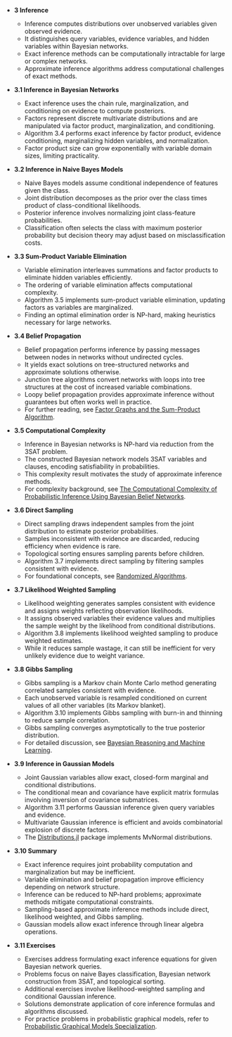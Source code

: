- **3 Inference**
  - Inference computes distributions over unobserved variables given observed evidence.
  - It distinguishes query variables, evidence variables, and hidden variables within Bayesian networks.
  - Exact inference methods can be computationally intractable for large or complex networks.
  - Approximate inference algorithms address computational challenges of exact methods.

- **3.1 Inference in Bayesian Networks**
  - Exact inference uses the chain rule, marginalization, and conditioning on evidence to compute posteriors.
  - Factors represent discrete multivariate distributions and are manipulated via factor product, marginalization, and conditioning.
  - Algorithm 3.4 performs exact inference by factor product, evidence conditioning, marginalizing hidden variables, and normalization.
  - Factor product size can grow exponentially with variable domain sizes, limiting practicality.

- **3.2 Inference in Naive Bayes Models**
  - Naive Bayes models assume conditional independence of features given the class.
  - Joint distribution decomposes as the prior over the class times product of class-conditional likelihoods.
  - Posterior inference involves normalizing joint class-feature probabilities.
  - Classification often selects the class with maximum posterior probability but decision theory may adjust based on misclassification costs.

- **3.3 Sum-Product Variable Elimination**
  - Variable elimination interleaves summations and factor products to eliminate hidden variables efficiently.
  - The ordering of variable elimination affects computational complexity.
  - Algorithm 3.5 implements sum-product variable elimination, updating factors as variables are marginalized.
  - Finding an optimal elimination order is NP-hard, making heuristics necessary for large networks.

- **3.4 Belief Propagation**
  - Belief propagation performs inference by passing messages between nodes in networks without undirected cycles.
  - It yields exact solutions on tree-structured networks and approximate solutions otherwise.
  - Junction tree algorithms convert networks with loops into tree structures at the cost of increased variable combinations.
  - Loopy belief propagation provides approximate inference without guarantees but often works well in practice.
  - For further reading, see [Factor Graphs and the Sum-Product Algorithm](https://ieeexplore.ieee.org/document/910572).

- **3.5 Computational Complexity**
  - Inference in Bayesian networks is NP-hard via reduction from the 3SAT problem.
  - The constructed Bayesian network models 3SAT variables and clauses, encoding satisfiability in probabilities.
  - This complexity result motivates the study of approximate inference methods.
  - For complexity background, see [The Computational Complexity of Probabilistic Inference Using Bayesian Belief Networks](https://www.aaai.org/Papers/AI/1990/AI90-035.pdf).

- **3.6 Direct Sampling**
  - Direct sampling draws independent samples from the joint distribution to estimate posterior probabilities.
  - Samples inconsistent with evidence are discarded, reducing efficiency when evidence is rare.
  - Topological sorting ensures sampling parents before children.
  - Algorithm 3.7 implements direct sampling by filtering samples consistent with evidence.
  - For foundational concepts, see [Randomized Algorithms](https://doi.org/10.1017/CBO9780511809071).

- **3.7 Likelihood Weighted Sampling**
  - Likelihood weighting generates samples consistent with evidence and assigns weights reflecting observation likelihoods.
  - It assigns observed variables their evidence values and multiplies the sample weight by the likelihood from conditional distributions.
  - Algorithm 3.8 implements likelihood weighted sampling to produce weighted estimates.
  - While it reduces sample wastage, it can still be inefficient for very unlikely evidence due to weight variance.

- **3.8 Gibbs Sampling**
  - Gibbs sampling is a Markov chain Monte Carlo method generating correlated samples consistent with evidence.
  - Each unobserved variable is resampled conditioned on current values of all other variables (its Markov blanket).
  - Algorithm 3.10 implements Gibbs sampling with burn-in and thinning to reduce sample correlation.
  - Gibbs sampling converges asymptotically to the true posterior distribution.
  - For detailed discussion, see [Bayesian Reasoning and Machine Learning](http://www.cs.ucl.ac.uk/staff/D.Barber/BayesBook/).

- **3.9 Inference in Gaussian Models**
  - Joint Gaussian variables allow exact, closed-form marginal and conditional distributions.
  - The conditional mean and covariance have explicit matrix formulas involving inversion of covariance submatrices.
  - Algorithm 3.11 performs Gaussian inference given query variables and evidence.
  - Multivariate Gaussian inference is efficient and avoids combinatorial explosion of discrete factors.
  - The [Distributions.jl](https://juliastats.org/Distributions.jl/stable/) package implements MvNormal distributions.

- **3.10 Summary**
  - Exact inference requires joint probability computation and marginalization but may be inefficient.
  - Variable elimination and belief propagation improve efficiency depending on network structure.
  - Inference can be reduced to NP-hard problems; approximate methods mitigate computational constraints.
  - Sampling-based approximate inference methods include direct, likelihood weighted, and Gibbs sampling.
  - Gaussian models allow exact inference through linear algebra operations.

- **3.11 Exercises**
  - Exercises address formulating exact inference equations for given Bayesian network queries.
  - Problems focus on naive Bayes classification, Bayesian network construction from 3SAT, and topological sorting.
  - Additional exercises involve likelihood-weighted sampling and conditional Gaussian inference.
  - Solutions demonstrate application of core inference formulas and algorithms discussed.
  - For practice problems in probabilistic graphical models, refer to [Probabilistic Graphical Models Specialization](https://www.coursera.org/specializations/probabilistic-graphical-models).
